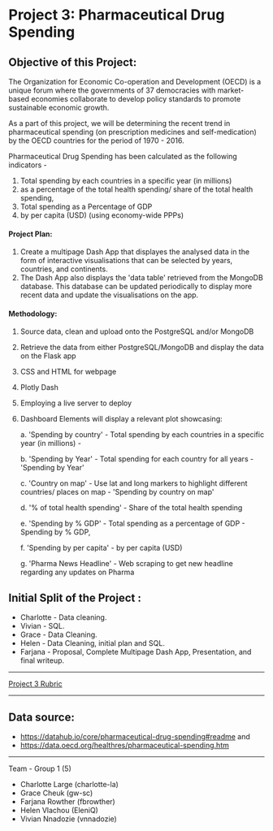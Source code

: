 # Project 3: Pharmaceutical Drug Spending

## Objective of this Project:

The Organization for Economic Co-operation and Development (OECD) is a unique forum where the governments of 37 democracies with market-based economies collaborate to develop policy standards to promote sustainable economic growth. 

As a part of this project, we will be determining the recent trend in pharmaceutical spending (on prescription medicines and self-medication) by the OECD countries for the period of 1970 - 2016. 

Pharmaceutical Drug Spending has been calculated as the following indicators -  

1. Total spending by each countries in a specific year (in millions)
2. as a percentage of the total health spending/ share of the total health spending, 
3. Total spending as a Percentage of GDP
4. by per capita (USD) (using economy-wide PPPs)
  
#### Project Plan: 
1. Create a multipage Dash App that displayes the analysed data in the form of interactive visualisations that can be selected by years, countries, and continents. 
2. The Dash App also displays the 'data table' retrieved from the MongoDB database. This database can be updated periodically to display more recent data and update the visualisations on the app.

#### Methodology:
1. Source data, clean and upload onto the PostgreSQL and/or MongoDB
2. Retrieve the data from either PostgreSQL/MongoDB and display the data on the Flask app
3. CSS and HTML for webpage
4. Plotly Dash
5. Employing a live server to deploy
6. Dashboard Elements will display a relevant plot showcasing:

    a. 'Spending by country' - Total spending by each countries in a specific year (in millions) - 

    b. 'Spending by Year' - Total spending for each country for all years  - 'Spending by Year'

    c. 'Country on map' - Use lat and long markers to highlight different countries/ places on map - 'Spending by country on map'

    d. '% of total health spending' - Share of the total health spending

    e. 'Spending by % GDP' - Total spending as a percentage of GDP - Spending by % GDP,

    f. 'Spending by per capita' - by per capita (USD) 

    g. 'Pharma News Headline' - Web scraping to get new headline regarding any updates on Pharma
    
## Initial Split of the Project :

* Charlotte - Data cleaning.
* Vivian - SQL.
* Grace - Data Cleaning.
* Helen - Data Cleaning, initial plan and SQL.
* Farjana - Proposal, Complete Multipage Dash App, Presentation, and final writeup.

- - - 

[Project 3 Rubric](https://docs.google.com/document/d/1QUqS6glykg0RTwGe4pNwHNrlmnhDqc2RsyfgtZHijR4/edit)


- - -

## Data source: 

* https://datahub.io/core/pharmaceutical-drug-spending#readme and 
* https://data.oecd.org/healthres/pharmaceutical-spending.htm

- - -

Team - Group 1 (5)
* Charlotte Large (charlotte-la)
* Grace Cheuk (gw-sc)
* Farjana Rowther (fbrowther)
* Helen Vlachou (EleniQ)
* Vivian Nnadozie (vnnadozie)
